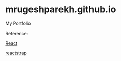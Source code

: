 mrugeshparekh.github.io
=======================

My Portfolio

Reference:

[React](https://reactjs.org/)

[reactstrap](https://reactstrap.github.io/)
